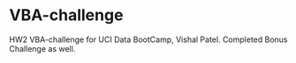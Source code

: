 # VBA-challenge
HW2 VBA-challenge for UCI Data BootCamp, Vishal Patel. Completed Bonus Challenge as well.
